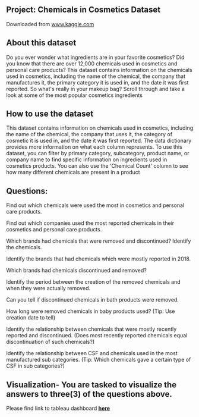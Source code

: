 ## Project: Chemicals in Cosmetics Dataset
Downloaded from www.kaggle.com

## About this dataset
Do you ever wonder what ingredients are in your favorite cosmetics? Did you know that there are over 12,000 chemicals used in cosmetics and personal care products? This dataset contains information on the chemicals used in cosmetics, including the name of the chemical, the company that manufactures it, the primary category it is used in, and the date it was first reported. So what's really in your makeup bag? Scroll through and take a look at some of the most popular cosmetics ingredients

## How to use the dataset
This dataset contains information on chemicals used in cosmetics, including the name of the chemical, the company that uses it, the category of cosmetic it is used in, and the date it was first reported. The data dictionary provides more information on what each column represents.
To use this dataset, you can filter by primary category, subcategory, product name, or company name to find specific information on ingredients used in cosmetics products. You can also use the 'Chemical Count' column to see how many different chemicals are present in a product

## Questions:
Find out which chemicals were used the most in cosmetics and personal care products.

Find out which companies used the most reported chemicals in their cosmetics and personal care products.

Which brands had chemicals that were removed and discontinued? Identify the chemicals.

Identify the brands that had chemicals which were mostly reported in 2018.

Which brands had chemicals discontinued and removed?

Identify the period between the creation of the removed chemicals and when they were actually removed.

Can you tell if discontinued chemicals in bath products were removed. 

How long were removed chemicals in baby products used? (Tip: Use creation date to tell)

Identify the relationship between chemicals that were mostly recently reported and discontinued. (Does most recently reported chemicals equal discontinuation of such chemicals?)

Identify the relationship between CSF and chemicals used in the most manufactured sub categories. (Tip: Which chemicals gave a certain type of CSF in sub categories?)

## Visualization- You are tasked to visualize the answers to three(3) of the questions above. 
Please find link to tableau dashboard **<ins>[here](https://public.tableau.com/views/ChemicalsInCosmetics_16748210486990/FinalDashboard?:language=en-US&:display_count=n&:origin=viz_share_link&:device=desktop)<ins>**
